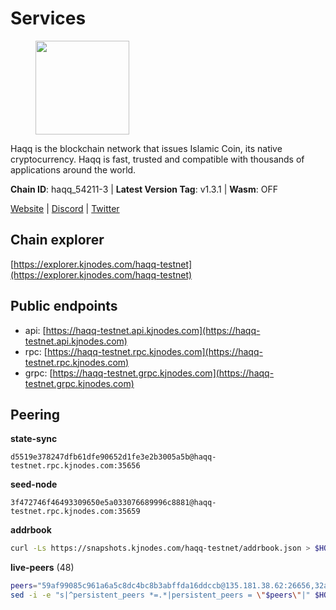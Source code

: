 # Services

<figure><img src="https://raw.githubusercontent.com/kj89/testnet_manuals/main/pingpub/logos/haqq.png" width="150" alt=""><figcaption></figcaption></figure>

Haqq is the blockchain network that issues Islamic Coin,  its native cryptocurrency. Haqq is fast, trusted and  compatible with thousands of applications around the world.

**Chain ID**: haqq_54211-3 | **Latest Version Tag**: v1.3.1 | **Wasm**: OFF

[Website](https://islamiccoin.net) | [Discord](https://discord.gg/hU9MHG5kZq) | [Twitter](https://twitter.com/Islamic_Coin)




## Chain explorer
[https://explorer.kjnodes.com/haqq-testnet](https://explorer.kjnodes.com/haqq-testnet)

## Public endpoints

* api: [https://haqq-testnet.api.kjnodes.com](https://haqq-testnet.api.kjnodes.com)
* rpc: [https://haqq-testnet.rpc.kjnodes.com](https://haqq-testnet.rpc.kjnodes.com)
* grpc: [https://haqq-testnet.grpc.kjnodes.com](https://haqq-testnet.grpc.kjnodes.com)

## Peering

**state-sync**

```text
d5519e378247dfb61dfe90652d1fe3e2b3005a5b@haqq-testnet.rpc.kjnodes.com:35656
```

**seed-node**

```text
3f472746f46493309650e5a033076689996c8881@haqq-testnet.rpc.kjnodes.com:35659
```

**addrbook**
```bash
curl -Ls https://snapshots.kjnodes.com/haqq-testnet/addrbook.json > $HOME/.haqqd/config/addrbook.json
```

**live-peers** (48)
```bash
peers="59af99085c961a6a5c8dc4bc8b3abffda16ddccb@135.181.38.62:26656,32a8eec046b95e8646ff0810b4596dc7083a0beb@65.108.145.131:26656,d5519e378247dfb61dfe90652d1fe3e2b3005a5b@65.109.68.190:35656,56158e0f2acf850114e82644afceb565a73b08cc@185.144.99.95:26656,6771e65c1b30cc514faf5943320fdda480fe9124@95.216.39.183:26656,23ff658b56fbb8bc73372973a34733ff5d79b435@142.132.202.50:11604,2d13d679b64e1a574904a140f72815644ec71131@65.21.133.125:30656,927a323649e7dd8d4c75da6e5edaee439652b46f@65.109.92.241:20116,ed145a35b436878c1f1c10634bd18600f3696e17@95.217.181.142:26656,1fefb6b75431482502e125a290deba1e7e539d4e@135.181.148.11:26656,3df5a68b919177179c6dcb0b9c9354fd6bbba1c8@65.109.92.240:20116,eb503dddcc41ba801c646d63cc762de4e9c43aa4@35.228.23.164:26656,48a2a7762a579d25bca95b0a3548b714238dd60b@213.239.216.252:20656,0833039f717227ccd156d156ea772746b8ac6d71@146.19.24.139:26656,4034efbff7c82e1a2d3908fefd2512552dea63f5@65.109.38.208:26651,62bf004201a90ce00df6f69390378c3d90f6dd7e@45.83.173.19:26656,24e894d4d8a18276acf6051cccf369a1ce69842d@65.108.151.105:26656,f54d4de6d4ae81ec8a2315b54247872b315f198d@65.109.57.9:26656,d7ac44bf8f8d760c3df1a8695145021f35feb985@34.88.220.124:26656,a884387139109784cad9193652b82ef20a85d713@38.242.159.148:26656,0629018cef2e53288757381ffdc0b84cbb5931cc@95.216.1.249:26656,e99d8010469441c82a69f6abcbd853174b450be1@149.102.156.103:35656,26f20a2f80a4738a30a9634947a3aae67da31be3@65.108.254.227:26656,3ba8280c245f4d63a8f7913aea64a5071f0c76d7@65.109.18.166:54656,a6150d39e4725d28a56f41ebf3c6d457c54bd2f1@34.138.250.4:26656,7d7094167b10320dbfef41ea953e26cadbfaa2e3@64.227.76.198:35656,b5cbe34ca84c76c3301c29dd7858cd90477d078b@149.102.133.73:35656,89d067dc2a046f7b7c1c787740fff18962bf199f@95.165.149.94:29656,70c1b8334bf08fe5d56fb53d07da11f01faa560b@65.109.30.90:26656,43dc2d5ab6fa30cb10959717d26f31bc45b56fdd@149.102.133.67:35656,78e3ef8adf819b479acc13a2f92ab5c0fa350aeb@66.45.231.30:11464,9f91d1845f0bd759ff6b83ba5e0f6f6650f57fa2@149.102.132.135:35656,f57fae1bdea281392b563a58978a2d8c0a37725f@95.217.233.234:26656,125063c422e09faf45b849dd73dea61f624db891@65.109.53.60:26656,47a269c3e30f70d8234a2afd8e9055e74129fde0@65.108.129.29:36656,b72f2156db8c87e679dc853730746ff40038120c@213.239.215.77:26656,b60e128a16202a9913961f77e1d2160e0aae87d3@178.170.42.198:36656,b1c07038b5b9b96d6fb35e4bb417af7ed238e733@95.217.35.186:26656,ccff2d110a06e8a76fd1529200d96316eb077007@65.108.78.116:46656,f1b1df46afd4c9d4f66051437078c0b85bc6b67b@65.108.206.118:61056,90b40d2b773090b82aa7788c2d1937e4fd6d2dc0@65.108.231.124:19656,4f8d3635010dff324749ee8ead263374e451c8cb@45.88.106.15:35656,04e76400e2ad0063e18a2174adad69853a13e8bc@149.102.133.20:35656,64a840f6f5344a22a485b2818f9da9a457d42827@95.217.57.232:36656,064fe9fe19fe5552b2d4922d659466e583f42b22@95.216.2.219:26658,1e09d40584a277c72d6023e2956ff923c9d5e062@85.10.203.117:36656,03f0098a22a95e12792597365ca759cb49b3f6b5@75.119.137.10:35656,7e11f631cf4bae9284d79f431a86c99779d7e832@51.79.77.103:19656"
sed -i -e "s|^persistent_peers *=.*|persistent_peers = \"$peers\"|" $HOME/.haqqd/config/config.toml
```

